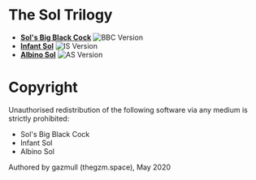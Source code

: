# The Sol Trilogy
- [**Sol's Big Black Cock**](bbc/README.md) ![BBC Version](https://img.shields.io/badge/BBC-v0.11.0-orange)
- [**Infant Sol**](is/README.md) ![IS Version](https://img.shields.io/badge/IS-v0.10.0-orange)
- [**Albino Sol**](as/README.md) ![AS Version](https://img.shields.io/badge/AS-v0.2.0-A6C2E6)

# Copyright
Unauthorised redistribution of the following software via any medium is strictly prohibited:
 - Sol's Big Black Cock
 - Infant Sol
 - Albino Sol

Authored by gazmull (thegzm.space), May 2020
